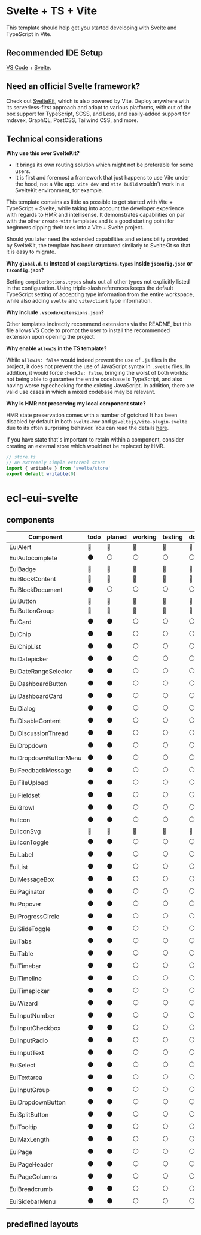 # Svelte + TS + Vite

This template should help get you started developing with Svelte and TypeScript in Vite.

## Recommended IDE Setup

[VS Code](https://code.visualstudio.com/) + [Svelte](https://marketplace.visualstudio.com/items?itemName=svelte.svelte-vscode).

## Need an official Svelte framework?

Check out [SvelteKit](https://github.com/sveltejs/kit#readme), which is also powered by Vite. Deploy anywhere with its serverless-first approach and adapt to various platforms, with out of the box support for TypeScript, SCSS, and Less, and easily-added support for mdsvex, GraphQL, PostCSS, Tailwind CSS, and more.

## Technical considerations

**Why use this over SvelteKit?**

- It brings its own routing solution which might not be preferable for some users.
- It is first and foremost a framework that just happens to use Vite under the hood, not a Vite app.
  `vite dev` and `vite build` wouldn't work in a SvelteKit environment, for example.

This template contains as little as possible to get started with Vite + TypeScript + Svelte, while taking into account the developer experience with regards to HMR and intellisense. It demonstrates capabilities on par with the other `create-vite` templates and is a good starting point for beginners dipping their toes into a Vite + Svelte project.

Should you later need the extended capabilities and extensibility provided by SvelteKit, the template has been structured similarly to SvelteKit so that it is easy to migrate.

**Why `global.d.ts` instead of `compilerOptions.types` inside `jsconfig.json` or `tsconfig.json`?**

Setting `compilerOptions.types` shuts out all other types not explicitly listed in the configuration. Using triple-slash references keeps the default TypeScript setting of accepting type information from the entire workspace, while also adding `svelte` and `vite/client` type information.

**Why include `.vscode/extensions.json`?**

Other templates indirectly recommend extensions via the README, but this file allows VS Code to prompt the user to install the recommended extension upon opening the project.

**Why enable `allowJs` in the TS template?**

While `allowJs: false` would indeed prevent the use of `.js` files in the project, it does not prevent the use of JavaScript syntax in `.svelte` files. In addition, it would force `checkJs: false`, bringing the worst of both worlds: not being able to guarantee the entire codebase is TypeScript, and also having worse typechecking for the existing JavaScript. In addition, there are valid use cases in which a mixed codebase may be relevant.

**Why is HMR not preserving my local component state?**

HMR state preservation comes with a number of gotchas! It has been disabled by default in both `svelte-hmr` and `@sveltejs/vite-plugin-svelte` due to its often surprising behavior. You can read the details [here](https://github.com/rixo/svelte-hmr#svelte-hmr).

If you have state that's important to retain within a component, consider creating an external store which would not be replaced by HMR.

```ts
// store.ts
// An extremely simple external store
import { writable } from 'svelte/store'
export default writable(0)
```
# ecl-eui-svelte

## components

|Component              |todo |planed |working |testing |done |
| ---                   | --- | ---   | ---    | ---    | --- |
| EuiAlert              | :red_circle:   | :red_circle:   | :red_circle:   | :red_circle:   | :red_circle:   |
| EuiAutocomplete       | :black_circle: | :white_circle: | :white_circle: | :white_circle: | :white_circle: |
| EuiBadge              | :red_circle:   | :red_circle:   | :red_circle:   | :red_circle:   | :red_circle:   |
| EuiBlockContent       | :red_circle:   | :red_circle:   | :red_circle:   | :red_circle:   | :red_circle:   |
| EuiBlockDocument      | :black_circle: | :white_circle: | :white_circle: | :white_circle: | :white_circle: |
| EuiButton             | :red_circle:   | :red_circle:   | :red_circle:   | :red_circle:   | :red_circle:   |
| EuiButtonGroup        | :red_circle:   | :red_circle:   | :red_circle:   | :red_circle:   | :red_circle:   |
| EuiCard               | :black_circle: | :black_circle: | :white_circle: | :white_circle: | :white_circle: |
| EuiChip               | :black_circle: | :black_circle: | :white_circle: | :white_circle: | :white_circle: |
| EuiChipList           | :black_circle: | :black_circle: | :white_circle: | :white_circle: | :white_circle: |
| EuiDatepicker         | :black_circle: | :black_circle: | :white_circle: | :white_circle: | :white_circle: |
| EuiDateRangeSelector  | :black_circle: | :black_circle: | :white_circle: | :white_circle: | :white_circle: |
| EuiDashboardButton    | :black_circle: | :black_circle: | :white_circle: | :white_circle: | :white_circle: |
| EuiDashboardCard      | :black_circle: | :black_circle: | :white_circle: | :white_circle: | :white_circle: |
| EuiDialog             | :black_circle: | :black_circle: | :white_circle: | :white_circle: | :white_circle: |
| EuiDisableContent     | :black_circle: | :black_circle: | :white_circle: | :white_circle: | :white_circle: |
| EuiDiscussionThread   | :black_circle: | :black_circle: | :white_circle: | :white_circle: | :white_circle: |
| EuiDropdown           | :black_circle: | :black_circle: | :white_circle: | :white_circle: | :white_circle: |
| EuiDropdownButtonMenu | :black_circle: | :black_circle: | :white_circle: | :white_circle: | :white_circle: |
| EuiFeedbackMessage    | :black_circle: | :black_circle: | :white_circle: | :white_circle: | :white_circle: |
| EuiFileUpload         | :black_circle: | :black_circle: | :white_circle: | :white_circle: | :white_circle: |
| EuiFieldset           | :black_circle: | :black_circle: | :white_circle: | :white_circle: | :white_circle: |
| EuiGrowl              | :black_circle: | :black_circle: | :white_circle: | :white_circle: | :white_circle: |
| EuiIcon               | :black_circle: | :black_circle: | :white_circle: | :white_circle: | :white_circle: |
| EuiIconSvg            | :red_circle:   | :red_circle:   | :red_circle:   | :red_circle:   | :red_circle:   |
| EuiIconToggle         | :black_circle: | :black_circle: | :white_circle: | :white_circle: | :white_circle: |
| EuiLabel              | :black_circle: | :black_circle: | :white_circle: | :white_circle: | :white_circle: |
| EuiList               | :black_circle: | :black_circle: | :white_circle: | :white_circle: | :white_circle: |
| EuiMessageBox         | :black_circle: | :black_circle: | :white_circle: | :white_circle: | :white_circle: |
| EuiPaginator          | :black_circle: | :black_circle: | :white_circle: | :white_circle: | :white_circle: |
| EuiPopover            | :black_circle: | :black_circle: | :white_circle: | :white_circle: | :white_circle: |
| EuiProgressCircle     | :black_circle: | :black_circle: | :white_circle: | :white_circle: | :white_circle: |
| EuiSlideToggle        | :black_circle: | :black_circle: | :white_circle: | :white_circle: | :white_circle: |
| EuiTabs               | :black_circle: | :black_circle: | :white_circle: | :white_circle: | :white_circle: |
| EuiTable              | :black_circle: | :black_circle: | :white_circle: | :white_circle: | :white_circle: |
| EuiTimebar            | :black_circle: | :black_circle: | :white_circle: | :white_circle: | :white_circle: |
| EuiTimeline           | :black_circle: | :black_circle: | :white_circle: | :white_circle: | :white_circle: |
| EuiTimepicker         | :black_circle: | :black_circle: | :white_circle: | :white_circle: | :white_circle: |
| EuiWizard             | :black_circle: | :black_circle: | :white_circle: | :white_circle: | :white_circle: |
| EuiInputNumber        | :black_circle: | :black_circle: | :white_circle: | :white_circle: | :white_circle: |
| EuiInputCheckbox      | :black_circle: | :black_circle: | :white_circle: | :white_circle: | :white_circle: |
| EuiInputRadio         | :black_circle: | :black_circle: | :white_circle: | :white_circle: | :white_circle: |
| EuiInputText          | :black_circle: | :black_circle: | :white_circle: | :white_circle: | :white_circle: |
| EuiSelect             | :black_circle: | :black_circle: | :white_circle: | :white_circle: | :white_circle: |
| EuiTextarea           | :black_circle: | :black_circle: | :white_circle: | :white_circle: | :white_circle: |
| EuiInputGroup         | :black_circle: | :black_circle: | :white_circle: | :white_circle: | :white_circle: |
| EuiDropdownButton     | :black_circle: | :black_circle: | :white_circle: | :white_circle: | :white_circle: |
| EuiSplitButton        | :black_circle: | :black_circle: | :white_circle: | :white_circle: | :white_circle: |
| EuiTooltip            | :black_circle: | :black_circle: | :white_circle: | :white_circle: | :white_circle: |
| EuiMaxLength          | :black_circle: | :black_circle: | :white_circle: | :white_circle: | :white_circle: |
| EuiPage               | :black_circle: | :black_circle: | :white_circle: | :white_circle: | :white_circle: |
| EuiPageHeader         | :black_circle: | :black_circle: | :white_circle: | :white_circle: | :white_circle: |
| EuiPageColumns        | :black_circle: | :black_circle: | :white_circle: | :white_circle: | :white_circle: |
| EuiBreadcrumb         | :black_circle: | :black_circle: | :white_circle: | :white_circle: | :white_circle: |
| EuiSidebarMenu        | :black_circle: | :black_circle: | :white_circle: | :white_circle: | :white_circle: |

## predefined layouts
